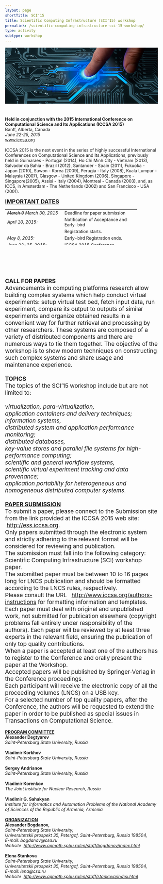 ```yaml
---
layout: page
shortTitle: SCI'15
title: Scientific Computing Infrastructure (SCI'15) workshop
permalink: /scientific-computing-infrastructure-sci-15-workshop/
type: activity
subtype: workshop
---
```

<p><span style="font-size: 14pt;"> <img src="/content/images/iccsa2015-1.jpg" alt="iccsa-2015"/><br /><br /></span></p>
<div><strong>Held in conjunction with the 2015 International Conference on Computational Science and Its Applications (ICCSA 2015)</strong><br /> Banff, Alberta, Canada<br /><i>June 22-25, 2015</i></div>
<div><i> </i><a href="http://www.iccsa.org" target="_BLANK">www.iccsa.org </a><br /><br /> ICCSA 2015 is the next event in the series of highly successful International Conferences on Computational Science and Its Applications, previously held in Guimaraes - Portugal (2014), Ho Chi Minh City - Vietnam (2013), Salvador da Bahia - Brazil (2012), Santander - Spain (2011), Fukuoka - Japan (2010), Suwon - Korea (2009), Perugia - Italy (2008), Kuala Lumpur - Malaysia (2007), Glasgow - United Kingdom (2006), Singapore - Singapore(2005), Assisi - Italy (2004), Montreal - Canada (2003), and, as ICCS, in Amsterdam - The Netherlands (2002) and San Francisco - USA (2001).</div>
<p><span style="font-size: 14pt;"><strong><span style="text-decoration: underline;">IMPORTANT DATES</span></strong><br /></span></p>
<table style="width: 435px; height: 118px;">
<tbody>
<tr>
<td width="175"><i><del>March 9</del> March 30, 2015<br /></i></td>
<td>Deadline for paper submission</td>
</tr>
<tr>
<td><i>April 10, 2015:</i></td>
<td>Notification of Acceptance and Early-bird</td>
</tr>
<tr>
<td>&nbsp;</td>
<td>Registration starts.</td>
</tr>
<tr>
<td><i>May 8, 2015:</i></td>
<td>Early-bird Registration ends.</td>
</tr>
<tr>
<td><i>June 22-25, 2015:</i></td>
<td>ICCSA 2015 Conference</td>
</tr>
</tbody>
</table>
<p><br /> <strong></strong></p>

<div>&nbsp;</div>
<p>&nbsp;</p>
<p><span style="font-size: 14pt;"><strong>CALL FOR PAPERS</strong><br /> Advancements in computing platforms research allow building complex systems which help conduct virtual experiments: setup virtual test bed, fetch input data, run experiment, compare its output to outputs of similar experiments and organize obtained results in a convenient way for further retrieval and processing by other researchers. These systems are composed of a variety of distributed components and there are numerous ways to tie them together. The objective of the workshop is to show modern techniques on constructing such complex systems and share usage and maintenance experience.<br /><br /> <strong>TOPICS</strong><br /> The topics of the SCI’15 workshop include but are not limited to:<br /><br /> <i> virtualization, para-virtualization,<br /> application containers and delivery techniques;<br /> information systems,<br /> distributed system and application performance monitoring;<br /> distributed databases,<br /> key-value stores and parallel file systems for high-performance computing;<br /> scientific and general workflow systems,<br /> scientific virtual experiment tracking and data provenance;<br /> application portability for heterogeneous and homogeneous distributed computer systems.</i><br /><br /> <strong><span style="text-decoration: underline;">PAPER SUBMISSION</span></strong><br /> To submit a paper, please connect to the Submission site from the link provided at the ICCSA 2015 web site: &nbsp;<a href="http://ess.iccsa.org" target="_BLANK">http://ess.iccsa.org</a>.<br /> Only papers submitted through the electronic system and strictly adhering to the relevant format will be considered for reviewing and publication.<br /> The submission must fall into the following category: Scientific Computing Infrastructure (SCI) workshop paper.<br /> The submitted paper must be between 10 to 16 pages long for LNCS publication and should be formatted according to the LNCS rules, respectively.<br /> Please consult the URL &nbsp; <a href="http://www.iccsa.org/authors-instructions" target="_BLANK"> http://www.iccsa.org/authors-instructions</a> for formatting information and templates.<br /> Each paper must deal with original and unpublished work, not submitted for publication elsewhere (copyright problems fall entirely under responsibility of the authors). Each paper will be reviewed by at least three experts in the relevant field, ensuring the publication of only top quality contributions.<br /> When a paper is accepted at least one of the authors has to register to the Conference and orally present the paper at the Workshop.<br /> Accepted papers will be published by Springer-Verlag in the Conference proceedings.<br /> Each participant will receive the electronic copy of all the proceeding volumes (LNCS) on a USB key.<br /> For a selected number of top quality papers, after the Conference, the authors will be requested to extend the paper in order to be published as special issues in Transactions on Computational Science.<br /></span><br /> <strong><span style="text-decoration: underline;">PROGRAM COMMITTEE</span></strong><br /> <b>Alexander Degtyarev</b><br /> <i>Saint-Petersburg State University, Russia</i><br /><br /> <b>Vladimir Korkhov</b><br /> <i>Saint-Petersburg State University, Russia</i><br /><br /> <b>Sergey Andrianov</b><br /> <i>Saint-Petersburg State University, Russia</i><br /><br /> <b>Vladimir Korenkov</b><br /> <i>The Joint Institute for Nuclear Research, Russia</i><br /><br /> <b>Vladimir G. Sahakyan</b><br /> <i>Institute for Informatics and Automation Problems of the National Academy of Sciences of the Republic of Armenia, Armenia</i><br /><br /> <strong><span style="text-decoration: underline;">ORGANIZATION</span></strong><br /> <b>Alexander Bogdanov,</b><br /> <i>Saint-Petersburg State University,</i><br /> <i>Universitetskii prospekt 35, Petergof, Saint-Petersburg, Russia 198504,</i><br /> <i>E-mail: bogdanov@csa.ru</i><br /> <i>Website &nbsp;<a href="http://www.apmath.spbu.ru/en/staff/bogdanov/index.html" target="_BLANK">http://www.apmath.spbu.ru/en/staff/bogdanov/index.html</a></i><br /><br /> <b>Elena Stankova</b><br /> <i>Saint-Petersburg State University,</i><br /> <i>Universitetskii prospekt 35, Petergof, Saint-Petersburg, Russia 198504,</i><br /> <i>E-mail: lena@csa.ru</i><br /> <i>Website &nbsp;<a href="http://www.apmath.spbu.ru/en/staff/stankova/index.html" target="_BLANK">http://www.apmath.spbu.ru/en/staff/stankova/index.html</a></i></p>
